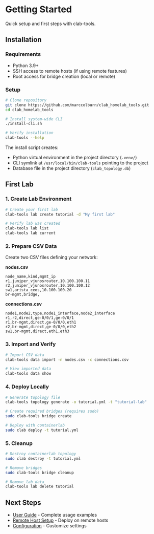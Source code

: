 # Getting Started

Quick setup and first steps with clab-tools.

## Installation

### Requirements
- Python 3.9+
- SSH access to remote hosts (if using remote features)
- Root access for bridge creation (local or remote)

### Setup

```bash
# Clone repository
git clone https://github.com/marccolburn/clab_homelab_tools.git
cd clab_homelab_tools

# Install system-wide CLI
./install-cli.sh

# Verify installation
clab-tools --help
```

The install script creates:
- Python virtual environment in the project directory (`.venv/`)
- CLI symlink at `/usr/local/bin/clab-tools` pointing to the project
- Database file in the project directory (`clab_topology.db`)

## First Lab

### 1. Create Lab Environment

```bash
# Create your first lab
clab-tools lab create tutorial -d "My first lab"

# Verify lab was created
clab-tools lab list
clab-tools lab current
```

### 2. Prepare CSV Data

Create two CSV files defining your network:

**nodes.csv**
```csv
node_name,kind,mgmt_ip
r1,juniper_vjunosrouter,10.100.100.11
r2,juniper_vjunosrouter,10.100.100.12
sw1,arista_ceos,10.100.100.20
br-mgmt,bridge,
```

**connections.csv**
```csv
node1,node2,type,node1_interface,node2_interface
r1,r2,direct,ge-0/0/1,ge-0/0/1
r1,br-mgmt,direct,ge-0/0/0,eth1
r2,br-mgmt,direct,ge-0/0/0,eth2
sw1,br-mgmt,direct,eth1,eth3
```

### 3. Import and Verify

```bash
# Import CSV data
clab-tools data import -n nodes.csv -c connections.csv

# View imported data
clab-tools data show
```

### 4. Deploy Locally

```bash
# Generate topology file
clab-tools topology generate -o tutorial.yml -t "tutorial-lab"

# Create required bridges (requires sudo)
sudo clab-tools bridge create

# Deploy with containerlab
sudo clab deploy -t tutorial.yml
```

### 5. Cleanup

```bash
# Destroy containerlab topology
sudo clab destroy -t tutorial.yml

# Remove bridges
sudo clab-tools bridge cleanup

# Remove lab data
clab-tools lab delete tutorial
```

## Next Steps

- [User Guide](user-guide.md) - Complete usage examples
- [Remote Host Setup](remote-setup.md) - Deploy on remote hosts
- [Configuration](configuration.md) - Customize settings
